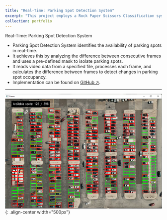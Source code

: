 ```yaml
---
title: "Real-Time: Parking Spot Detection System"
excerpt: "This project employs a Rock Paper Scissors Classification system by leveraging MobileNet V2, a powerful neural network architecture.<br/><img src='/images/parking_spot_detection.png' width='600' style='margin-top: 15px;'>"
collection: portfolio
---
```


Real-Time: Parking Spot Detection System

- Parking Spot Detection System identifies the availability of parking spots in real-time.
- It achieves this by analyzing the difference between consecutive frames and uses a pre-defined mask to isolate parking spots.
- It reads video data from a specified file, processes each frame, and calculates the difference between frames to detect changes in parking spot occupancy.
- Implementation can be found on [GitHub ↗](https://github.com/Amann09/CV-Projects/tree/main/Parking%20Spot%20Detection).

-------

![parking_spot](/images/parking_spot_detection.png){: .align-center width="500px"}